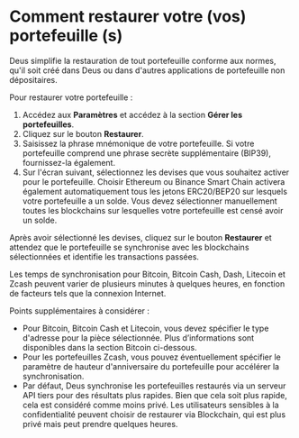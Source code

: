 # Comment restaurer votre (vos) portefeuille (s)

Deus simplifie la restauration de tout portefeuille conforme aux normes, qu'il soit créé dans Deus ou dans d'autres applications de portefeuille non dépositaires.

Pour restaurer votre portefeuille :

1. Accédez aux **Paramètres** et accédez à la section **Gérer les portefeuilles**.
2. Cliquez sur le bouton **Restaurer**.
3. Saisissez la phrase mnémonique de votre portefeuille. Si votre portefeuille comprend une phrase secrète supplémentaire (BIP39), fournissez-la également.
4. Sur l'écran suivant, sélectionnez les devises que vous souhaitez activer pour le portefeuille. Choisir Ethereum ou Binance Smart Chain activera également automatiquement tous les jetons ERC20/BEP20 sur lesquels votre portefeuille a un solde. Vous devez sélectionner manuellement toutes les blockchains sur lesquelles votre portefeuille est censé avoir un solde.

Après avoir sélectionné les devises, cliquez sur le bouton **Restaurer** et attendez que le portefeuille se synchronise avec les blockchains sélectionnées et identifie les transactions passées.

Les temps de synchronisation pour Bitcoin, Bitcoin Cash, Dash, Litecoin et Zcash peuvent varier de plusieurs minutes à quelques heures, en fonction de facteurs tels que la connexion Internet.

Points supplémentaires à considérer :

- Pour Bitcoin, Bitcoin Cash et Litecoin, vous devez spécifier le type d'adresse pour la pièce sélectionnée. Plus d’informations sont disponibles dans la section Bitcoin ci-dessous.
- Pour les portefeuilles Zcash, vous pouvez éventuellement spécifier le paramètre de hauteur d'anniversaire du portefeuille pour accélérer la synchronisation.
- Par défaut, Deus synchronise les portefeuilles restaurés via un serveur API tiers pour des résultats plus rapides. Bien que cela soit plus rapide, cela est considéré comme moins privé. Les utilisateurs sensibles à la confidentialité peuvent choisir de restaurer via Blockchain, qui est plus privé mais peut prendre quelques heures.